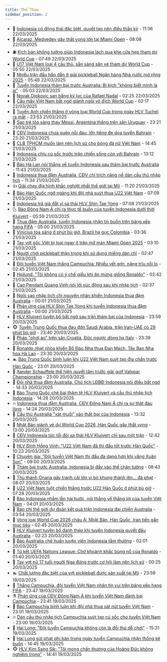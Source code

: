 ```yaml
---
title: Thể Thao
sidebar_position: 2
---
```


<!-- dantri-the-thao:START -->
- 🎡 [Indonesia có động thái đặc biệt, quyết tạo nên điều thần kỳ](https://dantri.com.vn/the-thao/indonesia-co-dong-thai-dac-biet-quyet-tao-nen-dieu-than-ky-20250322183615240.htm) - 11:36 22/03/2025
- 💯 [Alcaraz, Medvedev gây thất vọng lớn tại Miami Open](https://dantri.com.vn/the-thao/alcaraz-medvedev-gay-that-vong-lon-tai-miami-open-20250322184052469.htm) - 08:08 22/03/2025
- ⛽️ [Kịch bản không tưởng giúp Indonesia lách qua khe cửa hẹp tham dự World Cup](https://dantri.com.vn/the-thao/kich-ban-khong-tuong-giup-indonesia-lach-qua-khe-cua-hep-tham-du-world-cup-20250322144854712.htm) - 07:49 22/03/2025
- 💃 [U17 Việt Nam loại 4 cầu thủ, sẵn sàng săn vé tham dự World Cup](https://dantri.com.vn/the-thao/u17-viet-nam-loai-4-cau-thu-san-sang-san-ve-tham-du-world-cup-20250322124959908.htm) - 05:50 22/03/2025
- 🌈 [Nhiều trận đấu hấp dẫn ở giải pickleball Ngân hàng Nhà nước mở rộng 2025](https://dantri.com.vn/the-thao/nhieu-tran-dau-hap-dan-o-giai-pickleball-ngan-hang-nha-nuoc-mo-rong-2025-20250322125944315.htm) - 05:48 22/03/2025
- 🦅 [Tuyển Indonesia thảm bại trước Australia: Bi kịch &quot;không biết mình là ai&quot;](https://dantri.com.vn/the-thao/tuyen-indonesia-tham-bai-truoc-australia-bi-kich-khong-biet-minh-la-ai-20250322015751777.htm) - 05:03 22/03/2025
- 🌝 [Novak Djokovic san bằng kỷ lục của Rafael Nadal](https://dantri.com.vn/the-thao/novak-djokovic-san-bang-ky-luc-cua-rafael-nadal-20250322092022750.htm) - 02:25 22/03/2025
- 🚀 [Cầu mây Việt Nam bất ngờ giành ngôi vô địch World Cup](https://dantri.com.vn/the-thao/cau-may-viet-nam-bat-ngo-gianh-ngoi-vo-dich-world-cup-20250322090716869.htm) - 02:17 22/03/2025
- 🎉 [Tuyển Anh chiến thắng ở vòng loại World Cup trong ngày HLV Tuchel ra mắt](https://dantri.com.vn/the-thao/tuyen-anh-chien-thang-o-vong-loai-world-cup-trong-ngay-hlv-tuchel-ra-mat-20250322064327665.htm) - 23:53 21/03/2025
- 📝 [Sao trẻ tỏa sáng thay Messi, Argentina thắng trên sân Uruguay](https://dantri.com.vn/the-thao/sao-tre-toa-sang-thay-messi-argentina-thang-tren-san-uruguay-20250322063335988.htm) - 23:21 21/03/2025
- 🦄 [CĐV Indonesia chưa quên nỗi đau, lớn tiếng đe dọa tuyển Bahrain](https://dantri.com.vn/the-thao/cdv-indonesia-chua-quen-noi-dau-lon-tieng-de-doa-tuyen-bahrain-20250321224649454.htm) - 23:20 21/03/2025
- 🎉 [CLB TPHCM muốn làm nên lịch sử cho bóng đá nữ Việt Nam](https://dantri.com.vn/the-thao/clb-tphcm-muon-lam-nen-lich-su-cho-bong-da-nu-viet-nam-20250321213654730.htm) - 14:45 21/03/2025
- 💼 [Indonesia chịu cú sốc trước trận chiến sống còn với Bahrain](https://dantri.com.vn/the-thao/indonesia-chiu-cu-soc-truoc-tran-chien-song-con-voi-bahrain-20250321201226641.htm) - 13:12 21/03/2025
- 🤡 [Báo Hà Lan nói thẳng về tuyển Indonesia sau thảm bại trước Australia](https://dantri.com.vn/the-thao/bao-ha-lan-noi-thang-ve-tuyen-indonesia-sau-tham-bai-truoc-australia-20250321184349752.htm) - 11:43 21/03/2025
- 🦆 [Indonesia thua đậm Australia, CĐV chỉ trích nặng nề dàn cầu thủ nhập tịch](https://dantri.com.vn/the-thao/indonesia-thua-dam-australia-cdv-chi-trich-nang-ne-dan-cau-thu-nhap-tich-20250321131112995.htm) - 11:34 21/03/2025
- 👍 [Giải chạy địa hình khắc nghiệt nhất thế giới tại Mỹ](https://dantri.com.vn/the-thao/giai-chay-dia-hinh-khac-nghiet-nhat-the-gioi-tai-my-20250321163508881.htm) - 11:20 21/03/2025
- 💼 [Báo Hàn Quốc ngỡ ngàng khi đội nhà suýt thua U22 Việt Nam](https://dantri.com.vn/the-thao/bao-han-quoc-ngo-ngang-khi-doi-nha-suyt-thua-u22-viet-nam-20250321133221398.htm) - 07:09 21/03/2025
- 🦒 [Indonesia trả giá đắt vì sa thải HLV Shin Tae Yong](https://dantri.com.vn/the-thao/indonesia-tra-gia-dat-vi-sa-thai-hlv-shin-tae-yong-20250321140816036.htm) - 07:08 21/03/2025
- 🌜 [Báo Đông Nam Á chỉ ra thực tế buồn của tuyển Indonesia dưới thời Kluivert](https://dantri.com.vn/the-thao/bao-dong-nam-a-chi-ra-thuc-te-buon-cua-tuyen-indonesia-duoi-thoi-kluivert-20250321021434373.htm) - 05:59 21/03/2025
- 🦆 [Thua đậm Australia, tuyển Indonesia nhận tin buồn trên bảng xếp hạng FIFA](https://dantri.com.vn/the-thao/thua-dam-australia-tuyen-indonesia-nhan-tin-buon-tren-bang-xep-hang-fifa-20250320224801338.htm) - 05:00 21/03/2025
- 💪 [Vinicius tỏa sáng ở phút bù giờ, Brazil hạ gục Colombia](https://dantri.com.vn/the-thao/vinicius-toa-sang-o-phut-bu-gio-brazil-ha-guc-colombia-20250321103631817.htm) - 03:36 21/03/2025
- 🧠 [Tay vợt gốc Việt bị loại ngay ở trận mở màn Miami Open 2025](https://dantri.com.vn/the-thao/tay-vot-goc-viet-bi-loai-ngay-o-tran-mo-man-miami-open-2025-20250321100756700.htm) - 03:10 21/03/2025
- 🦄 [Người chơi pickleball thận trọng khi sử dụng miếng dán chì](https://dantri.com.vn/the-thao/nguoi-choi-pickleball-than-trong-khi-su-dung-mieng-dan-chi-20250321022319983.htm) - 02:47 21/03/2025
- 🥸 [Đội tuyển Việt Nam thắng Campuchia: Nhiều vết gợn, nặng trĩu nỗi lo](https://dantri.com.vn/the-thao/doi-tuyen-viet-nam-thang-campuchia-nhieu-vet-gon-nang-triu-noi-lo-20250321021646388.htm) - 02:45 21/03/2025
- 🤠 [Hojlund: &quot;Tôi không có ý chế giễu khi ăn mừng giống Ronaldo&quot;](https://dantri.com.vn/the-thao/hojlund-toi-khong-co-y-che-gieu-khi-an-mung-giong-ronaldo-20250321092058751.htm) - 02:42 21/03/2025
- 👺 [Cao Pendant Quang Vinh nói lời xúc động sau khi nhập tịch](https://dantri.com.vn/the-thao/cao-pendant-quang-vinh-noi-loi-xuc-dong-sau-khi-nhap-tich-20250321093727639.htm) - 02:37 21/03/2025
- 📝 [Ngôi sao nhập tịch chỉ nguyên nhân khiến Indonesia thua đậm Australia](https://dantri.com.vn/the-thao/ngoi-sao-nhap-tich-chi-nguyen-nhan-khien-indonesia-thua-dam-australia-20250321054135983.htm) - 00:01 21/03/2025
- 🦆 [Phản ứng của HLV Shin Tae Yong khi tuyển Indonesia thua đậm Australia](https://dantri.com.vn/the-thao/phan-ung-cua-hlv-shin-tae-yong-khi-tuyen-indonesia-thua-dam-australia-20250320233150604.htm) - 00:00 21/03/2025
- 🥳 [HLV Kluivert tuyên bố bất ngờ sau trận thảm bại của Indonesia](https://dantri.com.vn/the-thao/hlv-kluivert-tuyen-bo-bat-ngo-sau-tran-tham-bai-cua-indonesia-20250320232100941.htm) - 23:59 20/03/2025
- 🐵 [Tuyển Trung Quốc thua đau đớn Saudi Arabia, trận Iran-UAE có 29 phút bù giờ](https://dantri.com.vn/the-thao/tuyen-trung-quoc-thua-dau-don-saudi-arabia-tran-iran-uae-co-29-phut-bu-gio-20250321062637125.htm) - 23:40 20/03/2025
- 🤩 [Pháp &quot;phơi áo&quot; trên sân Croatia, Đức ngược dòng hạ Italy](https://dantri.com.vn/the-thao/phap-phoi-ao-tren-san-croatia-duc-nguoc-dong-ha-italy-20250321063838974.htm) - 23:39 20/03/2025
- 🤠 [Ronaldo nhạt nhòa khiến Bồ Đào Nha thua Đan Mạch, Tây Ban Nha hòa Hà Lan](https://dantri.com.vn/the-thao/ronaldo-nhat-nhoa-khien-bo-dao-nha-thua-dan-mach-tay-ban-nha-hoa-ha-lan-20250321063028184.htm) - 23:30 20/03/2025
- 🏊 [Báo Trung Quốc bình luận khi U22 Việt Nam suýt tạo địa chấn trước Hàn Quốc](https://dantri.com.vn/the-thao/bao-trung-quoc-binh-luan-khi-u22-viet-nam-suyt-tao-dia-chan-truoc-han-quoc-20250321013008323.htm) - 23:01 20/03/2025
- 🗽 [Xander Schauffele thể hiện quyết tâm trước giải golf Valspar Championship](https://dantri.com.vn/the-thao/xander-schauffele-the-hien-quyet-tam-truoc-giai-golf-valspar-championship-20250321010231626.htm) - 23:00 20/03/2025
- 🚀 [Đội nhà thua đậm Australia, Chủ tịch LĐBĐ Indonesia nói điều bất ngờ](https://dantri.com.vn/the-thao/doi-nha-thua-dam-australia-chu-tich-ldbd-indonesia-noi-dieu-bat-ngo-20250320210926506.htm) - 14:33 20/03/2025
- 🎉 [Báo Trung Quốc chê bai thậm tệ HLV Kluivert và cầu thủ nhập tịch Indonesia](https://dantri.com.vn/the-thao/bao-trung-quoc-che-bai-tham-te-hlv-kluivert-va-cau-thu-nhap-tich-indonesia-20250320210338090.htm) - 14:28 20/03/2025
- 🔥 [Indonesia thua đậm Australia, CĐV Đông Nam Á chỉ ra sự thật đau lòng](https://dantri.com.vn/the-thao/indonesia-thua-dam-australia-cdv-dong-nam-a-chi-ra-su-that-dau-long-20250320204326461.htm) - 14:24 20/03/2025
- 🎉 [Cầu thủ Australia &quot;xát muối&quot; vào thất bại của Indonesia](https://dantri.com.vn/the-thao/cau-thu-australia-xat-muoi-vao-that-bai-cua-indonesia-20250320203149605.htm) - 13:32 20/03/2025
- 🎡 [Nhật Bản giành vé dự World Cup 2026, Hàn Quốc gây thất vọng](https://dantri.com.vn/the-thao/nhat-ban-gianh-ve-du-world-cup-2026-han-quoc-gay-that-vong-20250320201012628.htm) - 13:00 20/03/2025
- 🐻 [CĐV Indonesia tức tối đòi sa thải HLV Kluivert chỉ sau một trận](https://dantri.com.vn/the-thao/cdv-indonesia-tuc-toi-doi-sa-thai-hlv-kluivert-chi-sau-mot-tran-20250320194224463.htm) - 12:42 20/03/2025
- 🌊 [HLV Đinh Hồng Vinh: &quot;U22 Việt Nam đã thi đấu tốt trước Hàn Quốc&quot;](https://dantri.com.vn/the-thao/hlv-dinh-hong-vinh-u22-viet-nam-da-thi-dau-tot-truoc-han-quoc-20250320172328088.htm) - 10:23 20/03/2025
- 💃 [Chuyên gia: &quot;Đội tuyển Việt Nam thi đấu đa dạng hơn khi vắng Xuân Son&quot;](https://dantri.com.vn/the-thao/chuyen-gia-doi-tuyen-viet-nam-thi-dau-da-dang-hon-khi-vang-xuan-son-20250320134606185.htm) - 09:00 20/03/2025
- 🤔 [Thảm bại trước Australia, Indonesia bị đẩy vào thế chân tường](https://dantri.com.vn/the-thao/tham-bai-truoc-australia-indonesia-bi-day-vao-the-chan-tuong-20250320154327781.htm) - 08:43 20/03/2025
- 🤭 [Thủ thành Onana gây tranh cãi lớn vì bỏ khung thành lên… đá phạt](https://dantri.com.vn/the-thao/thu-thanh-onana-gay-tranh-cai-lon-vi-bo-khung-thanh-len-da-phat-20250320150744142.htm) - 08:07 20/03/2025
- 👹 [U22 Việt Nam tuột chiến thắng trước U22 Hàn Quốc ở phút bù giờ](https://dantri.com.vn/the-thao/u22-viet-nam-tuot-chien-thang-truoc-u22-han-quoc-o-phut-bu-gio-20250320142843360.htm) - 07:28 20/03/2025
- 🗽 [Báo Indonesia nhầm lẫn hài hước, nói thẳng về thắng lợi của tuyển Việt Nam](https://dantri.com.vn/the-thao/bao-indonesia-nham-lan-hai-huoc-noi-thang-ve-thang-loi-cua-tuyen-viet-nam-20250320094209929.htm) - 04:01 20/03/2025
- 🥳 [Báo chí thế giới dự đoán kết quả trận Indonesia đại chiến Australia](https://dantri.com.vn/the-thao/bao-chi-the-gioi-du-doan-ket-qua-tran-indonesia-dai-chien-australia-20250320105350734.htm) - 03:54 20/03/2025
- 💃 [Vòng loại World Cup 2026 châu Á: Nhật Bản, Hàn Quốc, Iran tiến gần mục tiêu](https://dantri.com.vn/the-thao/vong-loai-world-cup-2026-chau-a-nhat-ban-han-quoc-iran-tien-gan-muc-tieu-20250320093219847.htm) - 02:45 20/03/2025
- 🧰 [HLV Kluivert tuyên bố đanh thép khi tuyển Indonesia quyết đấu Australia](https://dantri.com.vn/the-thao/hlv-kluivert-tuyen-bo-danh-thep-khi-tuyen-indonesia-quyet-dau-australia-20250320091202696.htm) - 02:23 20/03/2025
- 💪 [Báo Australia chê huấn luyện viên Indonesia tầm thường](https://dantri.com.vn/the-thao/bao-australia-che-huan-luyen-vien-indonesia-tam-thuong-20250320060105226.htm) - 02:01 20/03/2025
- 🚀 [Tứ kết UEFA Nations League: Chờ khoảnh khắc bùng nổ của Ronaldo](https://dantri.com.vn/the-thao/tu-ket-uefa-nations-league-cho-khoanh-khac-bung-no-cua-ronaldo-20250320081053176.htm) - 01:40 20/03/2025
- 🤠 [Tay vợt nữ 17 tuổi người Nga đứng trước cơ hội làm nên lịch sử](https://dantri.com.vn/the-thao/tay-vot-nu-17-tuoi-nguoi-nga-dung-truoc-co-hoi-lam-nen-lich-su-20250320072157672.htm) - 00:25 20/03/2025
- 🏊 [Chất lượng đặc biệt của vợt pickleball được sản xuất tại Mỹ](https://dantri.com.vn/the-thao/chat-luong-dac-biet-cua-vot-pickleball-duoc-san-xuat-tai-my-20250320020915538.htm) - 23:59 19/03/2025
- 🦄 [Thắng Campuchia, đội tuyển Việt Nam nhận tin vui trên bảng xếp hạng FIFA](https://dantri.com.vn/the-thao/thang-campuchia-doi-tuyen-viet-nam-nhan-tin-vui-tren-bang-xep-hang-fifa-20250319235735639.htm) - 23:47 19/03/2025
- ⚗️ [Phản ứng của CĐV Đông Nam Á khi tuyển Việt Nam đánh bại Campuchia](https://dantri.com.vn/the-thao/phan-ung-cua-cdv-dong-nam-a-khi-tuyen-viet-nam-danh-bai-campuchia-20250319225446641.htm) - 23:41 19/03/2025
- 🥷 [Báo Campuchia bình luận khi đội nhà thua sát nút tuyển Việt Nam](https://dantri.com.vn/the-thao/bao-campuchia-binh-luan-khi-doi-nha-thua-sat-nut-tuyen-viet-nam-20250320011250984.htm) - 23:01 19/03/2025
- 🔥 [Dàn cầu thủ nhập tịch Campuchia suýt tạo cú sốc cho tuyển Việt Nam](https://dantri.com.vn/the-thao/dan-cau-thu-nhap-tich-campuchia-suyt-tao-cu-soc-cho-tuyen-viet-nam-20250319235133095.htm) - 23:00 19/03/2025
- 🦅 [Hai Long: &quot;Đội tuyển Campuchia không còn là đối thủ dễ chơi&quot;](https://dantri.com.vn/the-thao/hai-long-doi-tuyen-campuchia-khong-con-la-doi-thu-de-choi-20250319214804018.htm) - 15:31 19/03/2025
- 🌝 [Hai Long sút phạt ghi bàn trong ngày tuyển Campuchia nhận thống kê buồn](https://dantri.com.vn/the-thao/hai-long-sut-phat-ghi-ban-trong-ngay-tuyen-campuchia-nhan-thong-ke-buon-20250319205137035.htm) - 14:45 19/03/2025
- 🐵 [HLV Kim Sang Sik: &quot;Tôi mong chấn thương của Hoàng Đức không nghiêm trọng&quot;](https://dantri.com.vn/the-thao/hlv-kim-sang-sik-toi-mong-chan-thuong-cua-hoang-duc-khong-nghiem-trong-20250319214107630.htm) - 14:41 19/03/2025<!-- dantri-the-thao:END -->
